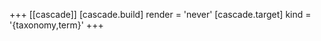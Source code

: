 +++
[[cascade]]
  [cascade.build]
    render = 'never'
  [cascade.target]
    kind = '{taxonomy,term}'
+++
